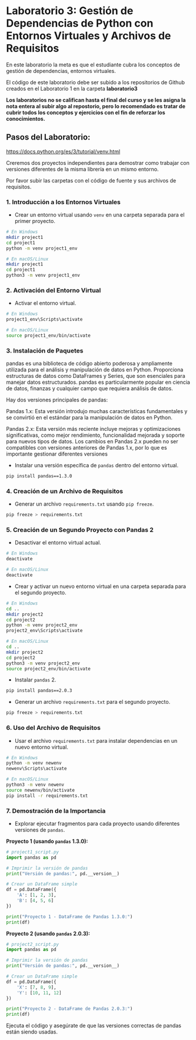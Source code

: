 # Laboratorio 3: Gestión de Dependencias de Python con Entornos Virtuales y Archivos de Requisitos

En este laboratorio la meta es que el estudiante cubra los conceptos de gestión de dependencias, entornos virtuales.

El código de este laboratorio debe ser subido a los repositorios de Github creados en el Laboratorio 1 en la carpeta **laboratorio3**

**Los laboratorios no se califican hasta el final del curso y se les asigna la nota entera al subir algo al repostorio, pero lo recomendado es tratar de cubrir todos los conceptos y ejercicios con el fin de reforzar los conocimientos.**

## Pasos del Laboratorio:

https://docs.python.org/es/3/tutorial/venv.html

Creremos dos proyectos independientes para demostrar como trabajar con versiones diferentes de la misma librería en un mismo entorno. 

Por favor subir las carpetas con el código de fuente y sus archivos de requisitos.

### 1. Introducción a los Entornos Virtuales
- Crear un entorno virtual usando `venv` en una carpeta separada para el primer proyecto.

```bash
# En Windows
mkdir project1
cd project1
python -m venv project1_env

# En macOS/Linux
mkdir project1
cd project1
python3 -m venv project1_env
```

### 2. Activación del Entorno Virtual
- Activar el entorno virtual.

```bash
# En Windows
project1_env\Scripts\activate

# En macOS/Linux
source project1_env/bin/activate
```

### 3. Instalación de Paquetes

pandas es una biblioteca de código abierto poderosa y ampliamente utilizada para el análisis y manipulación de datos en Python. Proporciona estructuras de datos como DataFrames y Series, que son esenciales para manejar datos estructurados. pandas es particularmente popular en ciencia de datos, finanzas y cualquier campo que requiera análisis de datos.

Hay dos versiones principales de pandas:

Pandas 1.x: Esta versión introdujo muchas características fundamentales y se convirtió en el estándar para la manipulación de datos en Python.

Pandas 2.x: Esta versión más reciente incluye mejoras y optimizaciones significativas, como mejor rendimiento, funcionalidad mejorada y soporte para nuevos tipos de datos. Los cambios en Pandas 2.x pueden no ser compatibles con versiones anteriores de Pandas 1.x, por lo que es importante gestionar diferentes versiones

- Instalar una versión específica de `pandas` dentro del entorno virtual.

```bash
pip install pandas==1.3.0
```

### 4. Creación de un Archivo de Requisitos
- Generar un archivo `requirements.txt` usando `pip freeze`.

```bash
pip freeze > requirements.txt
```

### 5. Creación de un Segundo Proyecto con Pandas 2
- Desactivar el entorno virtual actual.

```bash
# En Windows
deactivate

# En macOS/Linux
deactivate
```

- Crear y activar un nuevo entorno virtual en una carpeta separada para el segundo proyecto.

```bash
# En Windows
cd ..
mkdir project2
cd project2
python -m venv project2_env
project2_env\Scripts\activate

# En macOS/Linux
cd ..
mkdir project2
cd project2
python3 -m venv project2_env
source project2_env/bin/activate
```

- Instalar `pandas` 2.

```bash
pip install pandas==2.0.3
```

- Generar un archivo `requirements.txt` para el segundo proyecto.

```bash
pip freeze > requirements.txt
```

### 6. Uso del Archivo de Requisitos
- Usar el archivo `requirements.txt` para instalar dependencias en un nuevo entorno virtual.

```bash
# En Windows
python -m venv newenv
newenv\Scripts\activate

# En macOS/Linux
python3 -m venv newenv
source newenv/bin/activate
pip install -r requirements.txt
```

### 7. Demostración de la Importancia
- Explorar ejecutar fragmentos para cada proyecto usando diferentes versiones de `pandas`.

**Proyecto 1 (usando `pandas` 1.3.0):**

```python
# project1_script.py
import pandas as pd

# Imprimir la versión de pandas
print("Versión de pandas:", pd.__version__)

# Crear un DataFrame simple
df = pd.DataFrame({
    'A': [1, 2, 3],
    'B': [4, 5, 6]
})

print("Proyecto 1 - DataFrame de Pandas 1.3.0:")
print(df)
```

**Proyecto 2 (usando `pandas` 2.0.3):**

```python
# project2_script.py
import pandas as pd

# Imprimir la versión de pandas
print("Versión de pandas:", pd.__version__)

# Crear un DataFrame simple
df = pd.DataFrame({
    'X': [7, 8, 9],
    'Y': [10, 11, 12]
})

print("Proyecto 2 - DataFrame de Pandas 2.0.3:")
print(df)
```

Ejecuta el código y asegúrate de que las versiones correctas de pandas están siendo usadas.
